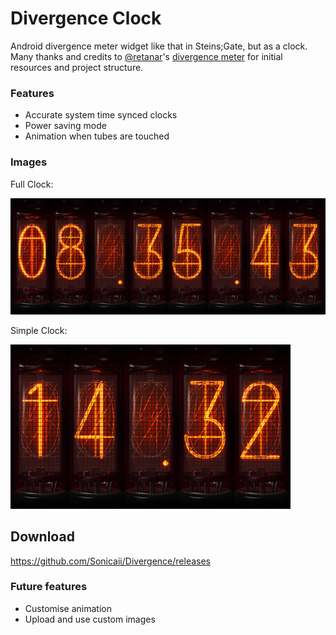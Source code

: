 # Divergence Clock
Android divergence meter widget like that in Steins;Gate, but as a clock.
<br>Many thanks and credits to [@retanar](https://github.com/retanar/)'s [divergence meter](https://github.com/retanar/Divergence_Meter/) for initial resources and project structure.

### Features
- Accurate system time synced clocks
- Power saving mode
- Animation when tubes are touched

### Images
Full Clock:

![widget preview](app/src/main/res/drawable-nodpi/appwidget_preview.jpg)

Simple Clock:

![minus preview](app/src/main/res/drawable-nodpi/small_clock_preview.jpg)

## Download
https://github.com/Sonicaii/Divergence/releases

### Future features
- Customise animation
- Upload and use custom images

